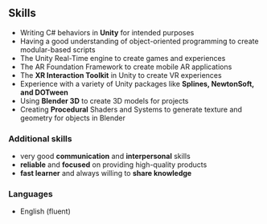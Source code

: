 ## Skills

- Writing C# behaviors in **Unity** for intended purposes
- Having a good understanding of object-oriented programming to create modular-based scripts
- The Unity Real-Time engine to create games and experiences
- The AR Foundation Framework to create mobile AR applications
- The **XR Interaction Toolkit** in Unity to create VR experiences
- Experience with a variety of Unity packages like **Splines, NewtonSoft, and DOTween**
- Using **Blender 3D** to create 3D models for projects
- Creating **Procedural** Shaders and Systems to generate texture and geometry for objects in Blender


### Additional skills

- very good **communication** and **interpersonal** skills
- **reliable** and **focused** on providing high-quality products
- **fast learner** and always willing to **share knowledge**

### Languages

- English (fluent)
